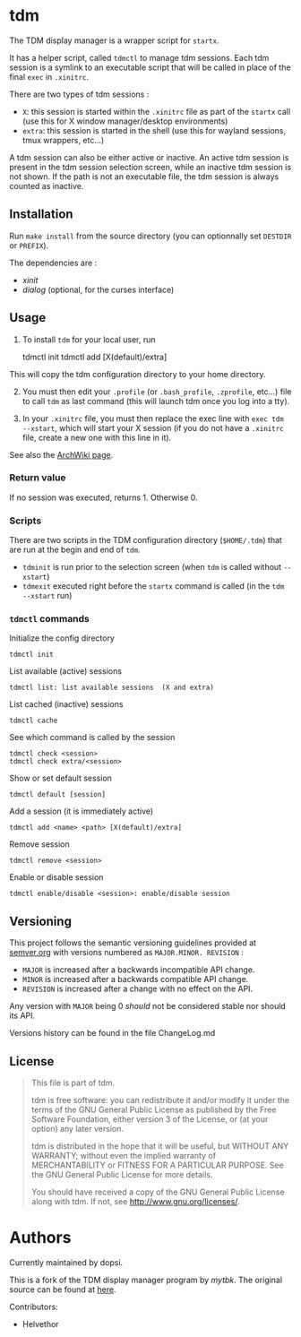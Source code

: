 # tdm

The TDM display manager is a wrapper script for `startx`.

It has a helper script, called `tdmctl` to manage tdm sessions. Each tdm session
is a symlink to an executable script that will be called in place of the final
`exec` in `.xinitrc`.

There are two types of tdm sessions :

* `X`: this session is started within the `.xinitrc` file as part 
of the `startx` call (use this for X window manager/desktop 
environments)
* `extra`: this session is started in the shell (use this for wayland
sessions, tmux wrappers, etc...)

A tdm session can also be either active or inactive. An active tdm session
is present in the tdm session selection screen, while an inactive tdm session
is not shown. If the path is not an executable file, the tdm session is 
always counted as inactive.

## Installation

Run `make install` from the source directory (you can optionnally set 
`DESTDIR` or `PREFIX`).

The dependencies are :

* *xinit*
* *dialog* (optional, for the curses interface)

## Usage

1. To install `tdm` for your local user, run

    tdmctl init
    tdmctl add <session name> <executable path> [X(default)/extra]

This will copy the tdm configuration directory to your home directory.

2. You must then edit your `.profile` (or `.bash_profile`, `.zprofile`, etc...) 
file to call `tdm` as last command (this will launch tdm once you log into a 
tty).

3. In your `.xinitrc` file, you must then replace the exec line with 
`exec tdm --xstart`, which will start your X session (if you do not have a 
`.xinitrc` file, create a new one with this line in it).

See also the [ArchWiki page](https://wiki.archlinux.org/index.php/Console_TDM).

### Return value

If no session was executed, returns 1. Otherwise 0.

### Scripts

There are two scripts in the TDM configuration directory (`$HOME/.tdm`) 
that are run at the begin and end of `tdm`.

* `tdminit` is run prior to the selection screen (when `tdm` is called 
without `--xstart`)
* `tdmexit` executed right before the `startx` command is called (in the 
`tdm --xstart` run)

### `tdmctl` commands

Initialize the config directory

    tdmctl init

List available (active) sessions

    tdmctl list: list available sessions  (X and extra)

List cached (inactive) sessions

    tdmctl cache

See which command is called by the session

    tdmctl check <session>
    tdmctl check extra/<session>

Show or set default session

    tdmctl default [session]

Add a session (it is immediately active)

    tdmctl add <name> <path> [X(default)/extra]

Remove session

    tdmctl remove <session>

Enable or disable session

    tdmctl enable/disable <session>: enable/disable session

Versioning
-----------

This project follows the semantic versioning guidelines provided at
[semver.org](http://semver.org/) with versions numbered as `MAJOR.MINOR.
REVISION` :

* `MAJOR` is increased after a backwards incompatible API change.
* `MINOR` is increased after a backwards compatible API change.
* `REVISION` is increased after a change with no effect on the API.

Any version with `MAJOR` being 0 *should* not be considered stable nor
should its API.

Versions history can be found in the file ChangeLog.md

License
-------

> This file is part of tdm.
> 
> tdm is free software: you can redistribute it and/or modify
> it under the terms of the GNU General Public License as published by
> the Free Software Foundation, either version 3 of the License, or
> (at your option) any later version.
> 
> tdm is distributed in the hope that it will be useful,
> but WITHOUT ANY WARRANTY; without even the implied warranty of
> MERCHANTABILITY or FITNESS FOR A PARTICULAR PURPOSE.  See the
> GNU General Public License for more details.
> 
> You should have received a copy of the GNU General Public License
> along with tdm.  If not, see <http://www.gnu.org/licenses/>.

Authors
=======

Currently maintained by dopsi.

This is a fork of the TDM display manager program by *mytbk*.
The original source can be found at 
[here](https://github.com/mytbk/console-tdm).

Contributors:
* Helvethor
